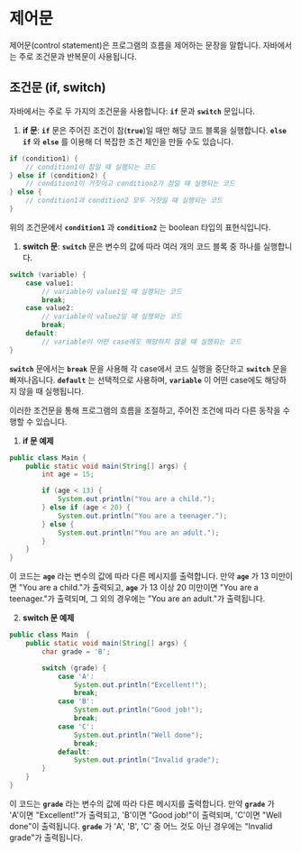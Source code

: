 # 제어문

제어문(control statement)은 프로그램의 흐름을 제어하는 문장을 말합니다. 자바에서는 주로 조건문과 반복문이 사용됩니다.

## 조건문 (if, switch)

자바에서는 주로 두 가지의 조건문을 사용합니다: **`if`** 문과 **`switch`** 문입니다.

1. **if 문**: **`if`** 문은 주어진 조건이 참(**`true`**)일 때만 해당 코드 블록을 실행합니다. **`else if`** 와 **`else`** 를 이용해 더 복잡한 조건 체인을 만들 수도 있습니다.

```java
if (condition1) {
    // condition1이 참일 때 실행되는 코드
} else if (condition2) {
    // condition1이 거짓이고 condition2가 참일 때 실행되는 코드
} else {
    // condition1과 condition2 모두 거짓일 때 실행되는 코드
}
```

위의 조건문에서 **`condition1`** 과 **`condition2`** 는 boolean 타입의 표현식입니다.

1. **switch 문**: **`switch`** 문은 변수의 값에 따라 여러 개의 코드 블록 중 하나를 실행합니다.

```java
switch (variable) {
    case value1:
        // variable이 value1일 때 실행되는 코드
        break;
    case value2:
        // variable이 value2일 때 실행되는 코드
        break;
    default:
        // variable이 어떤 case에도 해당하지 않을 때 실행되는 코드
}
```

**`switch`** 문에서는 **`break`** 문을 사용해 각 case에서 코드 실행을 중단하고 **`switch`** 문을 빠져나옵니다. **`default`** 는 선택적으로 사용하며, **`variable`** 이 어떤 case에도 해당하지 않을 때 실행됩니다.

이러한 조건문을 통해 프로그램의 흐름을 조절하고, 주어진 조건에 따라 다른 동작을 수행할 수 있습니다.

1. **if 문 예제**

```java
public class Main {
    public static void main(String[] args) {
        int age = 15;

        if (age < 13) {
            System.out.println("You are a child.");
        } else if (age < 20) {
            System.out.println("You are a teenager.");
        } else {
            System.out.println("You are an adult.");
        }
    }
}
```

이 코드는 **`age`** 라는 변수의 값에 따라 다른 메시지를 출력합니다. 만약 **`age`** 가 13 미만이면 "You are a child."가 출력되고, **`age`** 가 13 이상 20 미만이면 "You are a teenager."가 출력되며, 그 외의 경우에는 "You are an adult."가 출력됩니다.

2. **switch 문 예제**

```java
public class Main  {
    public static void main(String[] args) {
        char grade = 'B';

        switch (grade) {
            case 'A':
                System.out.println("Excellent!");
                break;
            case 'B':
                System.out.println("Good job!");
                break;
            case 'C':
                System.out.println("Well done");
                break;
            default:
                System.out.println("Invalid grade");
        }
    }
}
```

이 코드는 **`grade`** 라는 변수의 값에 따라 다른 메시지를 출력합니다. 만약 **`grade`** 가 'A'이면 "Excellent!"가 출력되고, 'B'이면 "Good job!"이 출력되며, 'C'이면 "Well done"이 출력됩니다. **`grade`** 가 'A', 'B', 'C' 중 어느 것도 아닌 경우에는 "Invalid grade"가 출력됩니다.